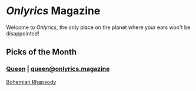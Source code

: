 # _Onlyrics_ Magazine

Welcome to _Onlyrics_, the only place on the planet where your ears won't be disappointed!



## Picks of the Month

### [Queen](writer/queen.md) | queen@onlyrics.magazine

[Bohemian Rhapsody](song/feb/Bohemian_Rhapsody.md)
